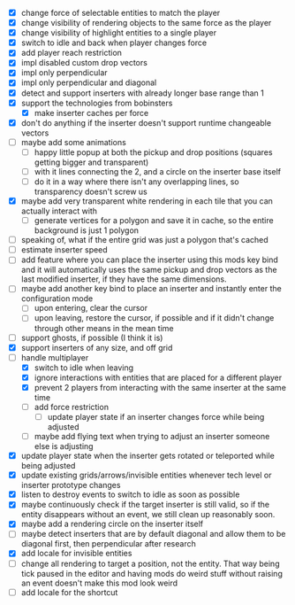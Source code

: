 
- [x] change force of selectable entities to match the player
- [x] change visibility of rendering objects to the same force as the player
- [x] change visibility of highlight entities to a single player
- [x] switch to idle and back when player changes force
- [x] add player reach restriction
- [x] impl disabled custom drop vectors
- [x] impl only perpendicular
- [x] impl only perpendicular and diagonal
- [x] detect and support inserters with already longer base range than 1
- [x] support the technologies from bobinsters
  - [x] make inserter caches per force
- [x] don't do anything if the inserter doesn't support runtime changeable vectors
- [ ] maybe add some animations
  - [ ] happy little popup at both the pickup and drop positions (squares getting bigger and transparent)
  - [ ] with it lines connecting the 2, and a circle on the inserter base itself
  - [ ] do it in a way where there isn't any overlapping lines, so transparency doesn't screw us
- [x] maybe add very transparent white rendering in each tile that you can actually interact with
  - [ ] generate vertices for a polygon and save it in cache, so the entire background is just 1 polygon
- [ ] speaking of, what if the entire grid was just a polygon that's cached
- [ ] estimate inserter speed
- [ ] add feature where you can place the inserter using this mods key bind and it will automatically uses the same pickup and drop vectors as the last modified inserter, if they have the same dimensions.
- [ ] maybe add another key bind to place an inserter and instantly enter the configuration mode
  - [ ] upon entering, clear the cursor
  - [ ] upon leaving, restore the cursor, if possible and if it didn't change through other means in the mean time
- [ ] support ghosts, if possible (I think it is)
- [x] support inserters of any size, and off grid
- [ ] handle multiplayer
  - [x] switch to idle when leaving
  - [x] ignore interactions with entities that are placed for a different player
  - [x] prevent 2 players from interacting with the same inserter at the same time
  - [ ] add force restriction
    - [ ] update player state if an inserter changes force while being adjusted
  - [ ] maybe add flying text when trying to adjust an inserter someone else is adjusting
- [x] update player state when the inserter gets rotated or teleported while being adjusted
- [x] update existing grids/arrows/invisible entities whenever tech level or inserter prototype changes
- [x] listen to destroy events to switch to idle as soon as possible
- [x] maybe continuously check if the target inserter is still valid, so if the entity disappears without an event, we still clean up reasonably soon.
- [x] maybe add a rendering circle on the inserter itself
- [ ] maybe detect inserters that are by default diagonal and allow them to be diagonal first, then perpendicular after research
- [x] add locale for invisible entities
- [ ] change all rendering to target a position, not the entity. That way being tick paused in the editor and having mods do weird stuff without raising an event doesn't make this mod look weird
- [ ] add locale for the shortcut
